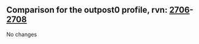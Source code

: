 ## Comparison for the outpost0 profile, rvn: [2706](https://github.com/PRO100KatYT/FortniteProfileRevisions/tree/main/profiles/outpost0/2706%20outpost0.json)-[2708](https://github.com/PRO100KatYT/FortniteProfileRevisions/tree/main/profiles/outpost0/2708%20outpost0.json)

No changes
